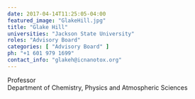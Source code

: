 ```yaml
---
date: 2017-04-14T11:25:05-04:00
featured_image: "GlakeHill.jpg"
title: "Glake Hill"
universities: "Jackson State University"
roles: "Advisory Board"
categories: [ "Advisory Board" ]
ph: "+1 601 979 1699"
contact_info: "glakeh@icnanotox.org"
---
```


Professor\
Department of Chemistry, Physics and Atmospheric Sciences





